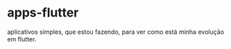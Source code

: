 # apps-flutter
aplicativos simples, que estou fazendo, para ver como está minha evolução em flutter.
